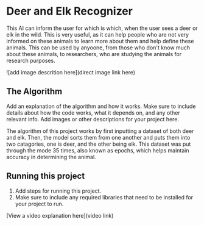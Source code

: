# Deer and Elk Recognizer

 This AI can inform the user for which is which, when the user sees a deer or elk in the wild. This is very useful, as it can help people who are not very informed on these animals to learn more about them and help define these animals. This can be used by anyoone, from those who don't know much about these animals, to researchers, who are studying the animals for research purposes.

![add image descrition here](direct image link here)

## The Algorithm

Add an explanation of the algorithm and how it works. Make sure to include details about how the code works, what it depends on, and any other relevant info. Add images or other descriptions for your project here. 

The algorithm of this project works by first inputting a dataset of both deer and elk. Then, the model sorts them from one another and puts them into two catagories, one is deer, and the other being elk. This dataset was put through the mode 35 times, also known as epochs, which helps maintain accuracy in determining the animal. 

## Running this project

1. Add steps for running this project.
2. Make sure to include any required libraries that need to be installed for your project to run.

[View a video explanation here](video link)
